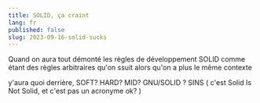 ```yaml
---
title: SOLID, ça craint
lang: fr
published: false
slug: 2023-09-16-solid-sucks
---
```


Quand on aura tout démonté les règles de développement SOLID comme étant des règles
arbitraires qu'on ssuit alors qu'on a plus le même contexte

y'aura quoi derrière, SOFT? HARD? MID? GNU/SOLID ? SINS ( c'est Solid Is Not Solid, et c'est pas un acronyme ok? )
